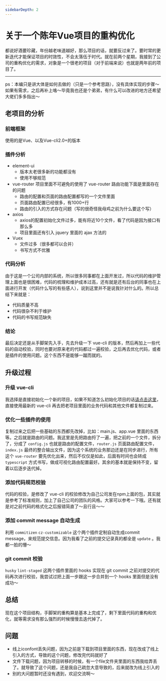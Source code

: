 ```yaml
---
sidebarDepth: 2
---
```

# 关于一个陈年Vue项目的重构优化
都说好酒要珍藏，年份越老味道越好，那么项目的话，就要反过来了。要时常的更新迭代才能保证项目的时效性，不会太落伍于时代。就在前两个星期，我接到了公司的重构优化的需求，对象是一个很老的项目（对于前端来说）也就是两年前的项目了。

---
ps：本编只是讲大体是如何去做的（只是一个参考思路），没有具体实现的步骤～如果有需求，之后再补上咯～毕竟我也还是个弟弟，有什么可以改进的地方还希望大佬们多多指出～
## 老项目的分析
### 前端框架
使用的是Vue、以及Vue-cli2.0+的版本
### 插件分析
- element-ui
    - 版本太老很多新的功能都没有
    - 使用不够规范
- vue-router 项目里面不可避免的使用了 vue-router 路由功能下面是里面存在的问题
    - 路由的配置和页面的路由配置都写的一个文件里面
    - 页面路由配置已经很多，有1000+行
    - 路由的引入的方式存在问题（写的很奇怪我母鸡之前为什么要这个写）
- axios 
    - axios的配置初始化文件过多，能有将近10个文件，看了代码是因为接口有那么多
    - 项目里面还有引入 jquery 里面的 ajax 方法的
- Vuex 
    - 文件过多（很多都可以合并）
    - 书写方式不优雅
### 代码分析
由于这是一个公司内部的系统，所以很多同事都在上面开发过，所以代码的维护管理上面也是很困难，代码的梳理和维护成本过高，还有就是还有后台的同事也在上面进行开发（代码什么写的有些感人），说到这里并不是说我针对什么的。所以总结下来就是：
- 代码质量不高
- 代码很杂不利于维护
- 代码的书写规范缺失
### 结论
最后决定还是从手脚架先入手，先去升级一下 vue-cli 的版本，然后再加上一些代码的自动校验，同时也要对原来老的代码都过一遍校验，之后再去优化代码，或者是插件的使用问题。这个东西不是能够一蹴而就的。
## 升级过程
### 升级 vue-cli
我选择是直接初始化一个新的项目，如果不知道怎么初始化项目的话[请点击这里](https://cli.vuejs.org/zh/guide/creating-a-project.html)，直接使用最新的 vue-cli 再去把老项目里面的业务代码和其他文件都复制过来。
### 优化一些插件的使用
复制过来之后把一些基础的东西都先改掉，比如：main.js、app.vue 里面的东西等。之后就是路由的问题。我这里是先把路由捋了一遍，把之前的一个文件，拆分了，分成了 `config.js` 也就是路由的配置文件，`router.js` 页面路由配置文件，`index.js` 最终的整合输出文件，因为这个系统的业务那边还是在同步进行，所有这个 `vue-router` 要先优化出来，然后不仅仅是如此，后面有时间也会转成 `typescript` 方式书写，做成可视化路由配置最好。其余的基本就是保持不变，留着以后逐步迭代掉。
### 添加代码规范校验
代码的校验，是修改了 vue-cli 的校验修改为自己公司发在npm上面的包，其实就是参考了标准规则，加上了自己公司的团队的风格。大家可以参考一下哦。还有就是对之前代码的格式化之后报错简直了～且行且～～
### 添加 commit message 自动生成
利用 `commitizen` `cz-customizable` 这个两个插件定制自动生成commit message，来规范提交信息。因为我看了之前的提交记录真的都全是 `update` 。我都一脸的懵～
### git commit 校验
`husky` `lint-staged` 这两个插件里面的 hooks 实现在 git commit 之前对提交的代码再次进行校验，我尝试过把上面一步跟这一步合并到一个 hooks 里面但是没有成功～
## 总结
现在这个项目结构，手脚架的重构算是基本上完成了，剩下里面代码的重构和优化，就等需求没有那么强烈的时候慢慢去迭代掉了。
## 问题
- 线上iconfont丢失问题，因为之前是下载到项目里面的东西，现在改成了线上引入的方式，导致的这个问题，修改完代码就好了
- 文件下载问题，因为项目转移的时候，有一个file文件夹里面的东西我给弄丢了。就导致了这个问题，还是我自己疏忽大意导致的，后来就改为线上引入的
- 别的大问题暂时还没有遇到，欢迎交流啊～
